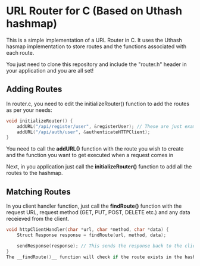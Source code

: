 # URL Router for C (Based on Uthash hashmap)

This is a simple implementation of a URL Router in C. It uses the Uthash hasmap implementation to store routes and the functions associated with each route.   

You just need to clone this repository and include the "router.h" header in your application and you are all set!  

## Adding Routes    
In router.c, you need to edit the initializeRouter() function to add the routes as per your needs:  
```c
void initializeRouter() {
	addURL("/api/register/user", &registerUser); // These are just examples. registerUser() and authenticateHTTPClient() needs to be declared somewhere
	addURL("/api/auth/user", &authenticateHTTPClient);
}
```  
You need to call the __addURL()__ function with the route you wish to create and the function you want to get executed when a request comes in  
  

Next, in you application just call the __initializeRouter()__ function to add all the routes to the hashmap.  

## Matching Routes  
In you client handler function, just call the __findRoute()__ function with the request URL, request method (GET, PUT, POST, DELETE etc.) and any data receieved from the client.  
```c
void httpClientHandler(char *url, char *method, char *data) {
	Struct Response response = findRoute(url, method, data);

	sendResponse(response); // This sends the response back to the client
}
The __findRoute()__ function will check if the route exists in the hashmap. If yes, then it will execute the function associated with it and it not it will return an error message in the Response struct  
